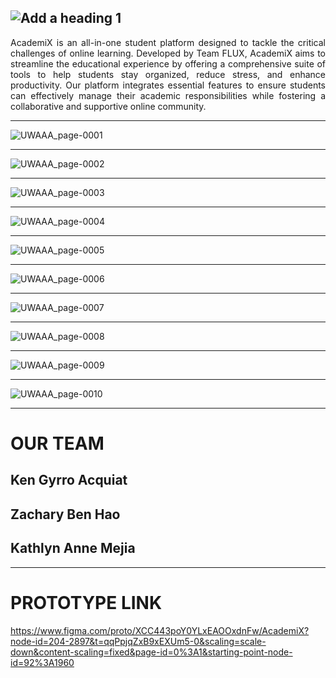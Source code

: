 ![Add a heading 1](https://github.com/kthymia/CS152-Portfolio/assets/160714262/8eeae87d-220b-4ede-9e95-6f64e047e51b)
---
<p align="justify">
AcademiX is an all-in-one student platform designed to tackle the critical challenges of online learning. 
Developed by Team FLUX, AcademiX aims to streamline the educational experience by offering a comprehensive 
suite of tools to help students stay organized, reduce stress, and enhance productivity. Our platform integrates 
essential features to ensure students can effectively manage their academic responsibilities while fostering a 
collaborative and supportive online community.</p>

---

![UWAAA_page-0001](https://github.com/kthymia/CS152-Portfolio/assets/160714262/c974f2d9-c723-4259-9555-e0cdde651328)

---

![UWAAA_page-0002](https://github.com/kthymia/CS152-Portfolio/assets/160714262/fc23c59a-85de-4f67-9143-552ebbe31285)

---

![UWAAA_page-0003](https://github.com/kthymia/CS152-Portfolio/assets/160714262/eb53a00c-a7d0-444e-b607-eb638f183692)

---

![UWAAA_page-0004](https://github.com/kthymia/CS152-Portfolio/assets/160714262/3d933bc6-270b-4740-9dc5-55eae29910cf)

---

![UWAAA_page-0005](https://github.com/kthymia/CS152-Portfolio/assets/160714262/59b4493e-3b9e-45cd-abae-bd8225023429)

---

![UWAAA_page-0006](https://github.com/kthymia/CS152-Portfolio/assets/160714262/686a33fc-6224-4494-b672-ab827050cfaa)

---

![UWAAA_page-0007](https://github.com/kthymia/CS152-Portfolio/assets/160714262/9028c9c1-cc6e-421c-97af-b16ed0615ca1)

---

![UWAAA_page-0008](https://github.com/kthymia/CS152-Portfolio/assets/160714262/96d1635e-628d-477b-988c-91cc54794dca)

---

![UWAAA_page-0009](https://github.com/kthymia/CS152-Portfolio/assets/160714262/89a1e599-82f2-44c8-8f2c-eec958c00edb)

---

![UWAAA_page-0010](https://github.com/kthymia/CS152-Portfolio/assets/160714262/70021ffc-a874-46c1-b066-c256a965510d)

---

# OUR TEAM
## Ken Gyrro Acquiat
## Zachary Ben Hao
## Kathlyn Anne Mejia

---

# PROTOTYPE LINK
https://www.figma.com/proto/XCC443poY0YLxEAOOxdnFw/AcademiX?node-id=204-2897&t=qqPpjqZxB9xEXUm5-0&scaling=scale-down&content-scaling=fixed&page-id=0%3A1&starting-point-node-id=92%3A1960



